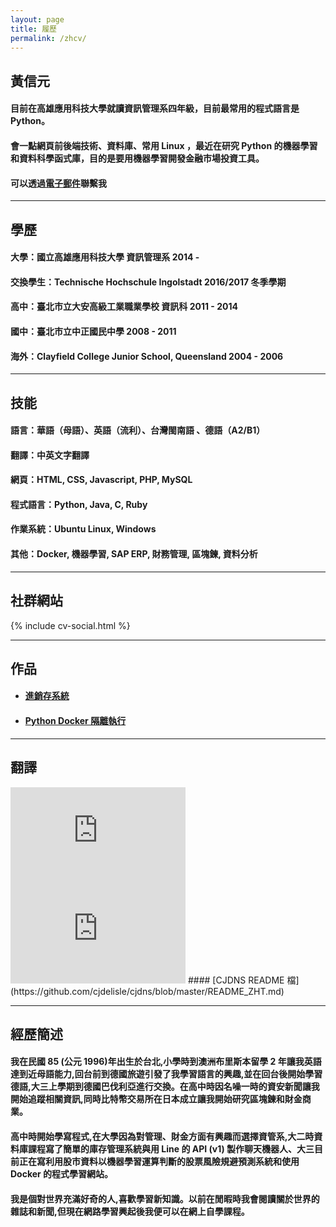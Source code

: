 ```yaml
---
layout: page
title: 履歷
permalink: /zhcv/
---
```


黃信元
-------

#### 目前在高雄應用科技大學就讀資訊管理系四年級，目前最常用的程式語言是 Python。
#### 會一點網頁前後端技術、資料庫、常用 Linux ，最近在研究 Python 的機器學習和資料科學函式庫，目的是要用機器學習開發金融市場投資工具。
#### 可以透過[電子郵件](mailto:cv@ouvek.com)聯繫我

__________________________________________________________________________________________________________________________________________________________________________________________

## 學歷
#### 大學：國立高雄應用科技大學 資訊管理系 2014 -
#### 交換學生：Technische Hochschule Ingolstadt 2016/2017 冬季學期
#### 高中：臺北市立大安高級工業職業學校 資訊科 2011 - 2014
#### 國中：臺北市立中正國民中學 2008 - 2011
#### 海外：Clayfield College Junior School, Queensland 2004 - 2006

__________________________________________________________________________________________________________________________________________________________________________________________


## 技能
#### 語言：華語（母語）、英語（流利）、台灣閩南語 、德語（A2/B1）
#### 翻譯：中英文字翻譯
#### 網頁：HTML, CSS, Javascript, PHP, MySQL
#### 程式語言：Python, Java, C, Ruby
#### 作業系統：Ubuntu Linux, Windows
#### 其他：Docker, 機器學習, SAP ERP, 財務管理, 區塊鍊, 資料分析

__________________________________________________________________________________________________________________________________________________________________________________________


## 社群網站
{% include cv-social.html %}

__________________________________________________________________________________________________________________________________________________________________________________________


## 作品
* #### [進銷存系統](https://github.com/ouvek-kostiva/DB-Project)
* #### [Python Docker 隔離執行](https://github.com/ouvek-kostiva/dockerpyinst)

__________________________________________________________________________________________________________________________________________________________________________________________


## 翻譯
<iframe width="280" height="157" src="https://www.youtube.com/embed/jAhjPd4uNFY" frameborder="0" allowfullscreen></iframe>
<iframe width="280" height="157" src="https://www.youtube.com/embed/cDZjm4f9CEo" frameborder="0" allowfullscreen></iframe>
#### [CJDNS README 檔](https://github.com/cjdelisle/cjdns/blob/master/README_ZHT.md)

__________________________________________________________________________________________________________________________________________________________________________________________


## 經歷簡述
#### 我在民國 85 (公元 1996)年出生於台北,小學時到澳洲布里斯本留學 2 年讓我英語達到近母語能力,回台前到德國旅遊引發了我學習語言的興趣,並在回台後開始學習德語,大三上學期到德國巴伐利亞進行交換。在高中時因名噪一時的資安新聞讓我開始追蹤相關資訊,同時比特幣交易所在日本成立讓我開始研究區塊鍊和財金商業。
#### 高中時開始學寫程式,在大學因為對管理、財金方面有興趣而選擇資管系,大二時資料庫課程寫了簡單的庫存管理系統與用 Line 的 API (v1) 製作聊天機器人、大三目前正在寫利用股市資料以機器學習運算判斷的股票風險規避預測系統和使用Docker 的程式學習網站。
#### 我是個對世界充滿好奇的人,喜歡學習新知識。以前在閒暇時我會閱讀關於世界的雜誌和新聞,但現在網路學習興起後我便可以在網上自學課程。
